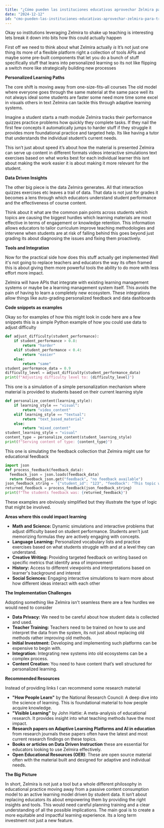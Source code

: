```yaml
---
title: "¿Cómo pueden las instituciones educativas aprovechar Zelmira para transformar sus métodos de enseñanza?"
date: "2024-12-12"
id: "cmo-pueden-las-instituciones-educativas-aprovechar-zelmira-para-transformar-sus-mtodos-de-enseanza"
---
```


Okay so institutions leveraging Zelmira to shake up teaching is interesting lets break it down into bits how this could actually happen

First off we need to think about what Zelmira actually *is* It’s not just one thing its more of a flexible platform right a collection of tools APIs and maybe some pre-built components that let you do a bunch of stuff specifically stuff that leans into personalized learning so its not like flipping a switch more like strategically building new processes

**Personalized Learning Paths**

The core shift is moving away from one-size-fits-all courses The old model where everyone goes through the same material at the same pace well its not always ideal some students are faster some need more time some excel in visuals others in text Zelmira can tackle this through adaptive learning systems.

Imagine a student starts a math module Zelmira tracks their performance quizzes practice problems how quickly they complete tasks. If they nail the first few concepts it automatically jumps to harder stuff if they struggle it provides more foundational practice and targeted help. Its like having a tutor that understands the individual student’s current needs.

This isn’t just about speed it’s about how the material is presented Zelmira can serve up content in different formats videos interactive simulations text exercises based on what works best for each individual learner this isnt about making the work easier it is about making it more relevant for the student.

**Data Driven Insights**

The other big piece is the data Zelmira generates. All that interaction quizzes exercises etc leaves a trail of data. That data is not just for grades it becomes a lens through which educators understand student performance and the effectiveness of course content.

Think about it what are the common pain points across students which topics are causing the biggest hurdles which learning materials are most effective in terms of engagement or knowledge retention. This information allows educators to tailor curriculum improve teaching methodologies and intervene when students are at risk of falling behind this goes beyond just grading its about diagnosing the issues and fixing them proactively.

**Tools and Integration**

Now for the practical side how does this stuff actually get implemented Well it's not going to replace teachers and educators the way its often framed this is about giving them more powerful tools the ability to do more with less effort more impact.

Zelmira will have APIs that integrate with existing learning management systems or maybe be a learning management system itself. This avoids the pain of having to learn a completely new ecosystem. These integrations allow things like auto-grading personalized feedback and data dashboards

**Code snippets as examples**

Okay so for examples of how this might look in code here are a few snippets this is a simple Python example of how you could use data to adjust difficulty

```python
def adjust_difficulty(student_performance):
    if student_performance > 0.8:
        return "harder"
    elif student_performance < 0.4:
        return "easier"
    else:
        return "same"
student_performance_data = 0.9
difficulty_level = adjust_difficulty(student_performance_data)
print(f"Adjusting difficulty level to: {difficulty_level}")
```

This one is a simulation of a simple personalization mechanism where material is provided to students based on their current learning style

```python
def personalize_content(learning_style):
    if learning_style == "visual":
        return "video_content"
    elif learning_style == "textual":
        return "text_based_material"
    else:
        return "mixed_content"
student_learning_style = "visual"
content_type = personalize_content(student_learning_style)
print(f"Serving content of type: {content_type}")
```
This one is simulating the feedback collection that Zelmira might use for educational feedback

```python
import json
def process_feedback(feedback_data):
  feedback_json = json.loads(feedback_data)
  return feedback_json.get("feedback", "no feedback available")
json_feedback_string = '{"student_id": "123", "feedback": "This topic was very difficult to understand"}'
returned_feedback = process_feedback(json_feedback_string)
print(f"The students feedback was: {returned_feedback}")
```
These examples are obviously simplified but they illustrate the type of logic that might be involved.

**Areas where this could impact learning**

*   **Math and Science:** Dynamic simulations and interactive problems that adjust difficulty based on student performance. Students aren’t just memorizing formulas they are actively engaging with concepts.
*   **Language Learning:** Personalized vocabulary lists and practice exercises based on what students struggle with and at a level they can understand.
*   **Creative Writing:** Providing targeted feedback on writing based on specific metrics that identify area of improvement
*   **History:** Access to different viewpoints and interpretations based on learner's background and interest
*   **Social Sciences:** Engaging interactive simulations to learn more about how different ideas interact with each other

**The Implementation Challenges**

Adopting something like Zelmira isn't seamless there are a few hurdles we would need to consider

*   **Data Privacy:** We need to be careful about how student data is collected and used.
*   **Teacher Training:** Teachers need to be trained on how to use and interpret the data from the system, its not just about replacing old methods rather improving old methods.
*   **Initial Investment:** Developing and implementing such platforms can be expensive to begin with.
*   **Integration:** Integrating new systems into old ecosystems can be a complex process.
*   **Content Creation:** You need to have content that’s well structured for personalized learning.

**Recommended Resources**

Instead of providing links I can recommend some research material

*   **"How People Learn"** by the National Research Council: A deep dive into the science of learning. This is foundational material to how people acquire knowledge.
*   **"Visible Learning"** by John Hattie: A meta-analysis of educational research. It provides insight into what teaching methods have the most impact.
*   **Research papers on Adaptive Learning Platforms and AI in education** from research journals these papers often have the latest and most current research findings on these topics.
*   **Books or articles on Data Driven Instruction** these are essential for educators looking to use Zelmira effectively.
*   **Open Educational Resources (OER)**: These are open source material often with the material built and designed for adaptive and individual needs.

**The Big Picture**

In short, Zelmira is not just a tool but a whole different philosophy in educational practice moving away from a passive content consumption model to an active learning model driven by student data. It isn’t about replacing educators its about empowering them by providing the right insights and tools. This would need careful planning training and a clear understanding of all the possible implications. The main goal is to create a more equitable and impactful learning experience. Its a long term investment not just a new feature.
